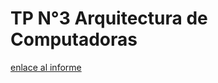 # TP N°3 Arquitectura de Computadoras

[enlace al informe](https://docs.google.com/document/d/1grODL2wNKd2KgoT9o2_f4ysi50wsgbYlXT_m4xkcbSY/edit?usp=sharing)

